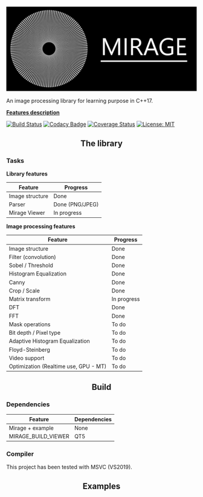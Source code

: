 ![Logo](readmefiles/banniere.png) 

An image processing library for learning purpose in C++17.

[__Features description__](Features.md)

[![Build Status](https://travis-ci.org/PlathC/Mirage.svg?branch=master)](https://travis-ci.org/PlathC/Mirage)
[![Codacy Badge](https://api.codacy.com/project/badge/Grade/e7674eb14f3a4636b98ded41d9cbb42c)](https://www.codacy.com/manual/PlathC/Mirage?utm_source=github.com&amp;utm_medium=referral&amp;utm_content=PlathC/Mirage&amp;utm_campaign=Badge_Grade) 
[![Coverage Status](https://coveralls.io/repos/github/PlathC/Mirage/badge.svg?branch=master)](https://coveralls.io/github/PlathC/Mirage?branch=master)
[![License: MIT](https://img.shields.io/badge/License-MIT-yellow.svg)](https://opensource.org/licenses/MIT)

<h2 align="center">The library</h2>

### __Tasks__

__Library features__

| Feature           | Progress                                                     |
|-------------------|--------------------------------------------------------------|
| Image structure   | Done                                                         |
| Parser            | Done (PNG/JPEG)                                              |
| Mirage Viewer     | In progress                                                  |

__Image processing features__ 

| Feature                                    | Progress             |
|--------------------------------------------|----------------------|
| Image structure                            | Done                 |
| Filter (convolution)                       | Done                 |
| Sobel / Threshold                          | Done                 |
| Histogram Equalization                     | Done                 |
| Canny                                      | Done                 |
| Crop / Scale                               | Done                 |
| Matrix transform                           | In progress          |
| DFT                                        | Done                 |
| FFT                                        | Done                 |
| Mask operations                            | To do                |
| Bit depth / Pixel type                     | To do                |
| Adaptive Histogram Equalization            | To do                |
| Floyd-Steinberg                            | To do                |
| Video support                              | To do                |
| Optimization (Realtime use, GPU - MT)      | To do                |

<h2 align="center">Build</h2>

### Dependencies 

| Feature                          | Dependencies |
|----------------------------------|--------------|
| Mirage + example                 | None         | 
| MIRAGE_BUILD_VIEWER              | QT5          | 
 
### Compiler

This project has been tested with MSVC (VS2019).

<h2 align="center">Examples</h2>


